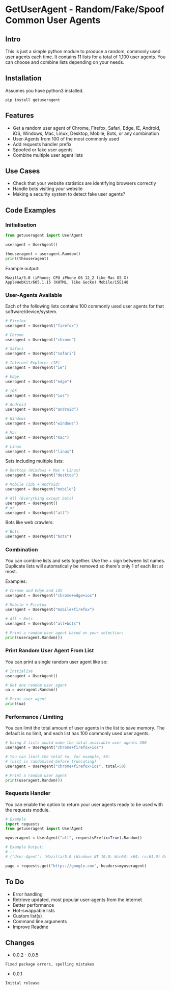 # GetUserAgent - Random/Fake/Spoof Common User Agents

## Intro

This is just a simple python module to produce a random, commonly used user agents each time. It contains 11 lists for a total of 1,100 user agents. You can choose and combine lists depending on your needs.

## Installation

Assumes you have python3 installed.

```
pip install getuseragent
```

## Features

- Get a random user agent of Chrome, Firefox, Safari, Edge, IE, Android, iOS, Windows, Mac, Linux, Desktop, Mobile, Bots, or any combination
- User-Agents from 100 of the most commonly used
- Add requests handler prefix
- Spoofed or fake user agents
- Combine multiple user agent lists

## Use Cases

- Check that your website statistics are identifying browsers correctly
- Handle bots visiting your website
- Making a security system to detect fake user agents?

## Code Examples

### Initialisation

```python
from getuseragent import UserAgent

useragent = UserAgent()

theuseragent = useragent.Random()
print(theuseragent)
```

Example output:

```
Mozilla/5.0 (iPhone; CPU iPhone OS 12_2 like Mac OS X) AppleWebKit/605.1.15 (KHTML, like Gecko) Mobile/15E148
```

### User-Agents Available

Each of the following lists contains 100 commonly used user agents for that software/device/system.

```python
# Firefox
useragent = UserAgent("firefox")

# Chrome
useragent = UserAgent("chrome")

# Safari
useragent = UserAgent("safari")

# Internet Explorer (IE)
useragent = UserAgent("ie")

# Edge
useragent = UserAgent("edge")

# iOS
useragent = UserAgent("ios")

# Android
useragent = UserAgent("android")

# Windows
useragent = UserAgent("windows")

# Mac
useragent = UserAgent("mac")

# Linux
useragent = UserAgent("linux")
```

Sets including multiple lists:

```python
# Desktop (Windows + Mac + Linux)
useragent = UserAgent("desktop")

# Mobile (iOS + Android)
useragent = UserAgent("mobile")

# All (Everything except bots)
useragent = UserAgent()
# or
useragent = UserAgent("all")
```

Bots like web crawlers:

```python
# Bots
useragent = UserAgent("bots")
```

### Combination

You can combine lists and sets together. Use the + sign between list names. Duplicate lists will automatically be removed so there's only 1 of each list at most.

Examples:

```python
# Chrome and Edge and iOS
useragent = UserAgent("chrome+edge+ios")

# Mobile + Firefox
useragent = UserAgent("mobile+firefox")

# All + Bots
useragent = UserAgent("all+bots")

# Print a random user agent based on your selection:
print(useragent.Random())
```

### Print Random User Agent From List

You can print a single random user agent like so:

```python
# Initialise
useragent = UserAgent()

# Get one random user agent
ua = useragent.Random()

# Print user agent
print(ua)
```

### Performance / Limiting

You can limit the total amount of user agents in the list to save memory. The default is no limit, and each list has 100 commonly used user agents.

```python
# Using 3 lists would make the total available user agents 300
useragent = UserAgent("chrome+firefox+ios")

# You can limit the total to, for example, 50:
# (List is randomised before truncating)
useragent = UserAgent("chrome+firefox+ios", total=50)

# Print a random user agent
print(useragent.Random())
```

### Requests Handler

You can enable the option to return your user agents ready to be used with the requests module.

```python
# Example
import requests
from getuseragent import UserAgent

myuseragent = UserAgent("all", requestsPrefix=True).Random()

# Example Output:
# --
# {'User-Agent': 'Mozilla/5.0 (Windows NT 10.0; Win64; x64; rv:61.0) Gecko/20100101 Firefox/61.0'}

page = requests.get("https://google.com", headers=myuseragent)
```

## To Do

- Error handling
- Retrieve updated, most popular user-agents from the internet
- Better performance
- Hot-swappable lists
- Custom list(s)
- Command line arguments
- Improve Readme

## Changes

- 0.0.2 - 0.0.5
  
```
Fixed package errors, spelling mistakes
```

- 0.0.1

```
Initial release
```